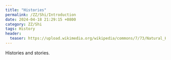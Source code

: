 ```yaml
---
title: "Histories"
permalink: /ZZ/Shi/Introduction
date: 2024-04-18 21:29:15 +0800
category: ZZ/Shi
tags: History
header:
  teaser: https://upload.wikimedia.org/wikipedia/commons/7/73/Natural_History_Museum_HDR.jpg
---
```


Histories and stories.
